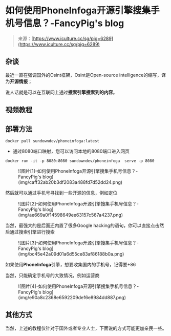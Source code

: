 <!--yml
category: 社会工程
date: 2022-11-10 10:29:05
-->

# 如何使用PhoneInfoga开源引擎搜集手机号信息？-FancyPig's blog

> 来源：[https://www.iculture.cc/sg/pig=6289](https://www.iculture.cc/sg/pig=6289)

## 杂谈

最近一直在强调国外的Osint框架，Osint是Open-source intelligence的缩写，译为**开源情报**；

说人话就是可以在互联网上通过**搜索引擎搜索到的内容**。

## 视频教程

## 部署方法

```
docker pull sundowndev/phoneinfoga:latest
```

*   通过8080端口映射，您可以访问本地的8080端口进入网页

```
docker run -it -p 8080:8080 sundowndev/phoneinfoga  serve -p 8080
```

<figure class="wp-block-image size-large">![图片[1]-如何使用PhoneInfoga开源引擎搜集手机号信息？-FancyPig's blog](img/caff32ab20b3df2083a488fd7d52dd24.png)</figure>

然后就可以通过手机号寻找到一些开源的信息，例如定位

<figure class="wp-block-image size-large">![图片[2]-如何使用PhoneInfoga开源引擎搜集手机号信息？-FancyPig's blog](img/ae669a0f14598649ee63157c567a4237.png)</figure>

当然，最强大的是后面还内置了很多Google hacking的语句，你可以直接点击然后通过搜索引擎进行搜索

<figure class="wp-block-image size-large is-resized">![图片[3]-如何使用PhoneInfoga开源引擎搜集手机号信息？-FancyPig's blog](img/bc45e42a09d01a6d55ce83af86188b0a.png)</figure>

如果使用**PhoneInfoga**引擎，想要收集国内的手机号，记得要+86

当然，只能确定手机号的大致情况，例如运营商

<figure class="wp-block-image size-large">![图片[4]-如何使用PhoneInfoga开源引擎搜集手机号信息？-FancyPig's blog](img/e90a8c2368e6592209def6e8984dd887.png)</figure>

## 其他方式

当然，上述的教程仅针对于国外或者专业人士，下面说的方式可能更加亲民一些。